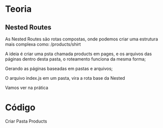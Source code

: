 # Teoria
## Nested Routes

As Nested Routes são rotas compostas, onde podemos criar uma estrutura mais complexa como: /products/shirt

A ideia é criar uma psta chamada products em pages, e os arquivos das páginas dentro desta pasta, o roteamento funciona da mesma forma;

Gerando as páginas baseadas em pastas e arquivos;

O arquivo index.js em um pasta, vira a rota base da Nested

Vamos ver na prática

# Código

Criar Pasta Products